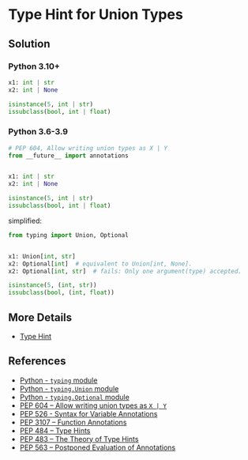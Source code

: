 # Type Hint for Union Types

## Solution

### Python 3.10+

```python
x1: int | str
x2: int | None

isinstance(5, int | str)
issubclass(bool, int | float)
```

### Python 3.6-3.9

```python
# PEP 604, Allow writing union types as X | Y
from __future__ import annotations


x1: int | str
x2: int | None

isinstance(5, int | str)
issubclass(bool, int | float)
```

simplified:

```python
from typing import Union, Optional


x1: Union[int, str]
x2: Optional[int]  # equivalent to Union[int, None].
x2: Optional[int, str]  # fails: Only one argument(type) accepted.

isinstance(5, (int, str))
issubclass(bool, (int, float))
```

## More Details

- [Type Hint](https://leven-cn.github.io/python-cookbook/more/core/type_hint)

## References

- [Python - `typing` module](https://docs.python.org/3/library/typing.html)
- [Python - `typing.Union` module](https://docs.python.org/3/library/typing.html#typing.Union)
- [Python - `typing.Optional` module](https://docs.python.org/3/library/typing.html#typing.Optional)
- [PEP 604 – Allow writing union types as `X | Y`](https://peps.python.org/pep-0604/)
- [PEP 526 - Syntax for Variable Annotations](https://peps.python.org/pep-0526/)
- [PEP 3107 – Function Annotations](https://peps.python.org/pep-3107/)
- [PEP 484 – Type Hints](https://peps.python.org/pep-0484/)
- [PEP 483 – The Theory of Type Hints](https://peps.python.org/pep-0483/)
- [PEP 563 – Postponed Evaluation of Annotations](https://peps.python.org/pep-0563/)
